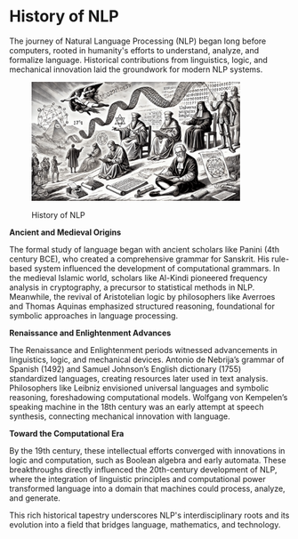 # History of NLP

The journey of Natural Language Processing (NLP) began long before computers, rooted in humanity's efforts to understand, analyze, and formalize language. Historical contributions from linguistics, logic, and mechanical innovation laid the groundwork for modern NLP systems.

<div align="left"><figure><img src="../../../.gitbook/assets/nlp-history-min.png" alt="" width="375"><figcaption><p>History of NLP</p></figcaption></figure></div>

**Ancient and Medieval Origins**

The formal study of language began with ancient scholars like Panini (4th century BCE), who created a comprehensive grammar for Sanskrit. His rule-based system influenced the development of computational grammars. In the medieval Islamic world, scholars like Al-Kindi pioneered frequency analysis in cryptography, a precursor to statistical methods in NLP. Meanwhile, the revival of Aristotelian logic by philosophers like Averroes and Thomas Aquinas emphasized structured reasoning, foundational for symbolic approaches in language processing.

**Renaissance and Enlightenment Advances**

The Renaissance and Enlightenment periods witnessed advancements in linguistics, logic, and mechanical devices. Antonio de Nebrija’s grammar of Spanish (1492) and Samuel Johnson’s English dictionary (1755) standardized languages, creating resources later used in text analysis. Philosophers like Leibniz envisioned universal languages and symbolic reasoning, foreshadowing computational models. Wolfgang von Kempelen’s speaking machine in the 18th century was an early attempt at speech synthesis, connecting mechanical innovation with language.

**Toward the Computational Era**

By the 19th century, these intellectual efforts converged with innovations in logic and computation, such as Boolean algebra and early automata. These breakthroughs directly influenced the 20th-century development of NLP, where the integration of linguistic principles and computational power transformed language into a domain that machines could process, analyze, and generate.

This rich historical tapestry underscores NLP's interdisciplinary roots and its evolution into a field that bridges language, mathematics, and technology.
